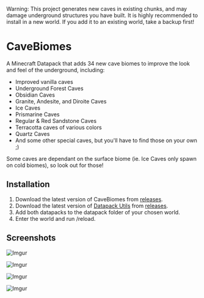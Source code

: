 Warning: This project generates new caves in existing chunks, and may damage underground structures you have built. It is highly recommended to install in a new world. If you add it to an existing world, take a backup first!

# CaveBiomes
A Minecraft Datapack that adds 34 new cave biomes to improve the look and feel of the underground, including:

* Improved vanilla caves
* Underground Forest Caves
* Obsidian Caves
* Granite, Andesite, and Diroite Caves
* Ice Caves
* Prismarine Caves
* Regular & Red Sandstone Caves
* Terracotta caves of various colors
* Quartz Caves
* And some other special caves, but you'll have to find those on your own ;)

Some caves are dependant on the surface biome (ie. Ice Caves only spawn on cold biomes), so look out for those!

## Installation

1. Download the latest version of CaveBiomes from [releases](https://github.com/ImCoolYeah105/CaveBiomes/releases). 
2. Download the latest version of [Datapack Utils](https://github.com/ImCoolYeah105/Datapack-Utilities) from [releases](https://github.com/ImCoolYeah105/Datapack-Utilities/releases).
3. Add both datapacks to the datapack folder of your chosen world.
4. Enter the world and run /reload.

## Screenshots

![Imgur](https://i.imgur.com/Sb9jp2X.png)

![Imgur](https://i.imgur.com/xEVJ1vh.png)

![Imgur](https://i.imgur.com/M0f5SVU.png)

![Imgur](https://i.imgur.com/kcO5DLs.png)
